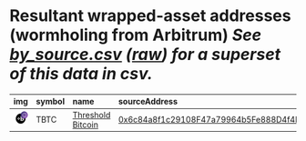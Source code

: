 
Resultant wrapped-asset addresses (wormholing from Arbitrum)
_See [by_source.csv](by_source.csv) ([raw](https://raw.githubusercontent.com/wormhole-foundation/wormhole-token-list/main/content/by_source.csv)) for a superset of this data in csv._
=========================================================================
  
| img                                                                                                        | symbol   | name                                                    | sourceAddress                                                                                                         | solAddress                                                                                                              |   solDecimals | solMarkets                                                         | ethAddress                                                                                                            |   ethDecimals | ethMarkets                                                         | terraAddress   | terraDecimals   | terraMarkets   | bscAddress   | bscDecimals   | bscMarkets   | maticAddress                                                                                                             |   maticDecimals | maticMarkets                                                       | avaxAddress   | avaxDecimals   | avaxMarkets   | oasisAddress   | oasisDecimals   | oasisMarkets   | algorandAddress   | algorandDecimals   | algorandMarkets   | auroraAddress   | auroraDecimals   | auroraMarkets   | ftmAddress   | ftmDecimals   | ftmMarkets   | karuraAddress   | karuraDecimals   | karuraMarkets   | acalaAddress   | acalaDecimals   | acalaMarkets   | klaytnAddress   | klaytnDecimals   | klaytnMarkets   | celoAddress   | celoDecimals   | celoMarkets   | nearAddress   | nearDecimals   | nearMarkets   | moonbeamAddress   | moonbeamDecimals   | moonbeamMarkets   | terra2Address   | terra2Decimals   | terra2Markets   | injectiveAddress   | injectiveDecimals   | injectiveMarkets   | aptosAddress   | aptosDecimals   | aptosMarkets   | optimismAddress                                                                                                                   |   optimismDecimals | optimismMarkets                                                    | xplaAddress   | xplaDecimals   | xplaMarkets   | baseAddress                                                                                                            |   baseDecimals | baseMarkets                                                        | seiAddress   | seiDecimals   | seiMarkets   | symbol   |
|:-----------------------------------------------------------------------------------------------------------|:---------|:--------------------------------------------------------|:----------------------------------------------------------------------------------------------------------------------|:------------------------------------------------------------------------------------------------------------------------|--------------:|:-------------------------------------------------------------------|:----------------------------------------------------------------------------------------------------------------------|--------------:|:-------------------------------------------------------------------|:---------------|:----------------|:---------------|:-------------|:--------------|:-------------|:-------------------------------------------------------------------------------------------------------------------------|----------------:|:-------------------------------------------------------------------|:--------------|:---------------|:--------------|:---------------|:----------------|:---------------|:------------------|:-------------------|:------------------|:----------------|:-----------------|:----------------|:-------------|:--------------|:-------------|:----------------|:-----------------|:----------------|:---------------|:----------------|:---------------|:----------------|:-----------------|:----------------|:--------------|:---------------|:--------------|:--------------|:---------------|:--------------|:------------------|:-------------------|:------------------|:----------------|:-----------------|:----------------|:-------------------|:--------------------|:-------------------|:---------------|:----------------|:---------------|:----------------------------------------------------------------------------------------------------------------------------------|-------------------:|:-------------------------------------------------------------------|:--------------|:---------------|:--------------|:-----------------------------------------------------------------------------------------------------------------------|---------------:|:-------------------------------------------------------------------|:-------------|:--------------|:-------------|:-----------------|
| ![TBTC](https://raw.githubusercontent.com/wormhole-foundation/wormhole-token-list/main/assets/TBTC_wh.png) | TBTC     | [Threshold Bitcoin](http://coingecko.com/en/coins/tbtc) | [0x6c84a8f1c29108F47a79964b5Fe888D4f4D0dE40](https://arbiscan.io//address/0x6c84a8f1c29108F47a79964b5Fe888D4f4D0dE40) | [6DNSN2BJsaPFdFFc1zP37kkeNe4Usc1Sqkzr9C9vPWcU](https://solscan.io/address/6DNSN2BJsaPFdFFc1zP37kkeNe4Usc1Sqkzr9C9vPWcU) |             8 | [threshold network](https://dashboard.threshold.network/TBTC/mint) | [0x18084fbA666a33d37592fA2633fD49a74DD93a88](https://etherscan.io/address/0x18084fbA666a33d37592fA2633fD49a74DD93a88) |             8 | [threshold network](https://dashboard.threshold.network/TBTC/mint) |                |                 |                |              |               |              | [0x236aa50979D5f3De3Bd1Eeb40E81137F22ab794b](https://polygonscan.com/address/0x236aa50979D5f3De3Bd1Eeb40E81137F22ab794b) |               8 | [threshold network](https://dashboard.threshold.network/TBTC/mint) |               |                |               |                |                 |                |                   |                    |                   |                 |                  |                 |              |               |              |                 |                  |                 |                |                 |                |                 |                  |                 |               |                |               |               |                |               |                   |                    |                   |                 |                  |                 |                    |                     |                    |                |                 |                | [0x6c84a8f1c29108F47a79964b5Fe888D4f4D0dE40](https://optimistic.etherscan.io//address/0x6c84a8f1c29108F47a79964b5Fe888D4f4D0dE40) |                  8 | [threshold network](https://dashboard.threshold.network/TBTC/mint) |               |                |               | [0x236aa50979D5f3De3Bd1Eeb40E81137F22ab794b](https://basescan.org//address/0x236aa50979D5f3De3Bd1Eeb40E81137F22ab794b) |              8 | [threshold network](https://dashboard.threshold.network/TBTC/mint) |              |               |              | TBTC             |
